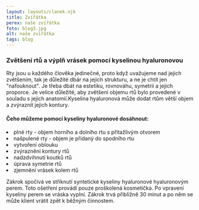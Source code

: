 ```yaml
---
layout: layouts/clanek.njk
title: Zvířátka
perex: naše zvířátka
foto: blog3.jpg
alt: naše zvířátka
tags: blog
---
```


### Zvětšení rtů a výplň vrásek pomocí kyselinou hyaluronovou

Rty jsou u každého člověka jedinečné, proto když uvažujeme nad jejich zvětšením, tak je důležité dbár na jejich strukturu, a ne je chtít jen "nafouknout". Je třeba dbát na estetiku, rovnováhu, symetrii a jejich proporce. Je velice důležité, aby zvětšení objemu rtů bylo provedené v souladu s jejich anatomií.Kyselina hyaluronová může dodat rtům větší objem a zvýraznit jejich kontury.

#### Čeho můžeme pomocí kyseliny hyaluronové dosáhnout:

<li>plné rty - objem horního a dolního rtu s přitažlivým otvorem</li>
<li>našpulené rty - objem je přidaný do spodního rtu</li>
<li>vytvoření oblouku</li>
<li>zvýraznění kontury rtů</li>
<li>nadzdvihnutí koutků rtů</li>
<li>úprava symetrie rtů</li>
<li>zjemnění vrásek kolem rtů</li>

Zákrok spočívá ve stříknutí syntetické kyseliny hyaluronové hyaluronovým perem. Toto ošetření provádí pouze proškolená kosmetička. Po vpravení kyseliny perem se vráska vyplní. Zákrok trvá přibližně 30 minut a po něm se může klient vrátit zpět k běžným činnostem.
